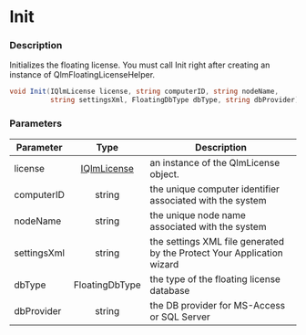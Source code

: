# Init

### Description

Initializes the floating license. You must call Init right after creating an instance of QlmFloatingLicenseHelper.

```csharp
void Init(IQlmLicense license, string computerID, string nodeName, 
          string settingsXml, FloatingDbType dbType, string dbProvider)
```

### Parameters

| Parameter   |              Type             | Description                                                            |
| ----------- | :---------------------------: | ---------------------------------------------------------------------- |
| license     | [IQlmLicense](doc:overview-2) | an instance of the QlmLicense object.                                  |
| computerID  |             string            | the unique computer identifier associated with the system              |
| nodeName    |             string            | the unique node name associated with the system                        |
| settingsXml |             string            | the settings XML file generated by the Protect Your Application wizard |
| dbType      |         FloatingDbType        | the type of the floating license database                              |
| dbProvider  |             string            | the DB provider for MS-Access or SQL Server                            |
